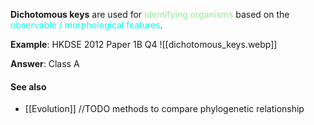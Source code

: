 **Dichotomous keys** are used for <span style="color: lightgreen">identifying organisms</span> based on the <span style="color: aqua">observable / morphological features</span>.

**Example**: HKDSE 2012 Paper 1B Q4
![[dichotomous_keys.webp]]

**Answer**: Class A

#### See also
- [[Evolution]] //TODO methods to compare phylogenetic relationship
